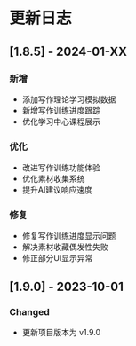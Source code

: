 # 更新日志

## [1.8.5] - 2024-01-XX

### 新增
- 添加写作理论学习模拟数据
- 新增写作训练进度跟踪
- 优化学习中心课程展示

### 优化
- 改进写作训练功能体验
- 优化素材收集系统
- 提升AI建议响应速度

### 修复
- 修复写作训练进度显示问题
- 解决素材收藏偶发性失败
- 修正部分UI显示异常

## [1.9.0] - 2023-10-01
### Changed
- 更新项目版本为 v1.9.0